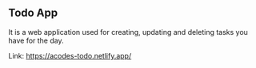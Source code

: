 ## Todo App
It is a web application used for creating, updating and deleting tasks you have for the day.

Link: https://acodes-todo.netlify.app/
